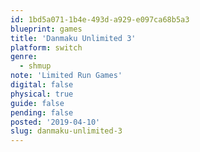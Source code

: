 ```yaml
---
id: 1bd5a071-1b4e-493d-a929-e097ca68b5a3
blueprint: games
title: 'Danmaku Unlimited 3'
platform: switch
genre:
  - shmup
note: 'Limited Run Games'
digital: false
physical: true
guide: false
pending: false
posted: '2019-04-10'
slug: danmaku-unlimited-3
---
```

